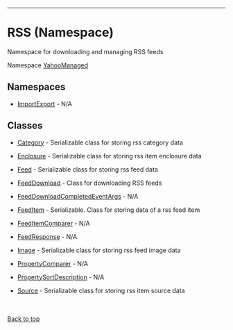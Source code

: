 
---


# RSS (Namespace) #
Namespace for downloading and managing RSS feeds

Namespace [YahooManaged](namespaceYahooManaged.md)

## Namespaces ##
  * [ImportExport](namespaceYahooManagedRSSImportExport#.md) - N/A


## Classes ##

  * [Category](classCategory#.md) - Serializable class for storing rss category data

  * [Enclosure](classEnclosure#.md) - Serializable class for storing rss item enclosure data

  * [Feed](classFeed#.md) - Serializable class for storing rss feed data

  * [FeedDownload](classFeedDownload#.md) - Class for downloading RSS feeds

  * [FeedDownloadCompletedEventArgs](classFeedDownloadCompletedEventArgs#.md) - N/A

  * [FeedItem](classFeedItem#.md) - Serializable. Class for storing data of a rss feed item

  * [FeedItemComparer](classFeedItemComparer#.md) - N/A

  * [FeedResponse](classFeedResponse#.md) - N/A

  * [Image](classImage#.md) - Serializable class for storing rss feed image data

  * [PropertyComparer](classPropertyComparer#.md) - N/A

  * [PropertySortDescription](classPropertySortDescription#.md) - N/A

  * [Source](classSource#.md) - Serializable class for storing rss item source data


<br></br>
[Back to top](namespaceRSS#RSS_(Namespace).md)